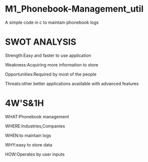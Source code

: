 # M1_Phonebook-Management_util

A simple code in c to maintain phonebook logs

# **SWOT ANALYSIS**

Strength:Easy and faster to use application

Weakness:Acquiring more information to store

Opportunities:Required by most of the people

Threats:other better applications avaiilable with advanced features

# **4W'S&1H**

WHAT:Phonebook management

WHERE:Industries,Companies

WHEN:to maintain logs

WHY:easy to store data

HOW:Operates by user inputs
